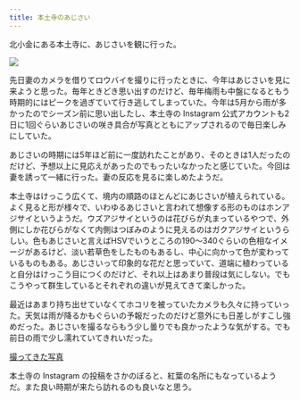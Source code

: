 ```yaml
---
title: 本土寺のあじさい
---
```


北小金にある本土寺に、あじさいを観に行った。

![](/images/20210606-hydrangea.jpg)

先日妻のカメラを借りてロウバイを撮りに行ったときに、今年はあじさいを見に来ようと思った。毎年ときどき思い出すのだけど、毎年梅雨も中盤になるともう時期的にはピークを過ぎていて行き逃してしまっていた。今年は5月から雨が多かったのでシーズン前に思い出したし、本土寺の Instagram 公式アカウントも2日に1回ぐらいあじさいの咲き具合が写真とともにアップされるので毎日楽しみにしていた。

あじさいの時期には5年ほど前に一度訪れたことがあり、そのときは1人だったのだけど、予想以上に見応えがあったのでもったいなかったと感じていた。今回は妻を誘って一緒に行った。妻の反応を見るに楽しめたようだ。

本土寺はけっこう広くて、境内の順路のほとんどにあじさいが植えられている。よく見ると形が様々で、いわゆるあじさいと言われて想像する形のものはホンアジサイというようだ。ウズアジサイというのは花びらが丸まっているやつで、外側にしか花びらがなくて内側はつぼみのように見えるのはガクアジサイというらしい。色もあじさいと言えばHSVでいうところの190〜340ぐらいの色相なイメージがあるけど、淡い若草色をしたものもあるし、中心に向かって色が変わっているものもある。あじさいって印象的な花だと思っていて、道端に植わっていると自分はけっこう目につくのだけど、それ以上はあまり普段は気にしない。でもこうやって群生しているとそれぞれの違いが見えてきて楽しかった。

最近はあまり持ち出せていなくてホコリを被っていたカメラも久々に持っていった。天気は雨が降るかもぐらいの予報だったのだけど意外にも日差しがすこし強めだった。あじさいを撮るならもう少し曇りでも良かったような気がする。でも前日の雨で少し濡れていてきれいだった。

[撮ってきた写真](https://imgur.com/a/gyWLvoQ)

本土寺の Instagram の投稿をさかのぼると、紅葉の名所にもなっているようだ。また良い時期が来たら訪れるのも良いなと思う。
